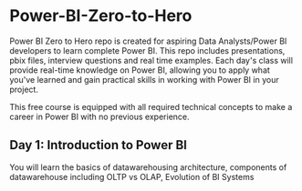 # Power-BI-Zero-to-Hero
Power BI Zero to Hero repo is created for aspiring Data Analysts/Power BI developers to learn complete Power BI. This repo includes presentations, pbix files, interview questions and real time examples. Each day's class will provide real-time knowledge on Power BI, allowing you to apply what you've learned and gain practical skills in working with Power BI in your project.

This free course is equipped with all required technical concepts to make a career in Power BI with no previous experience.

## Day 1: Introduction to Power BI
You will learn the basics of datawarehousing architecture, components of datawarehouse including OLTP vs OLAP, Evolution of BI Systems
